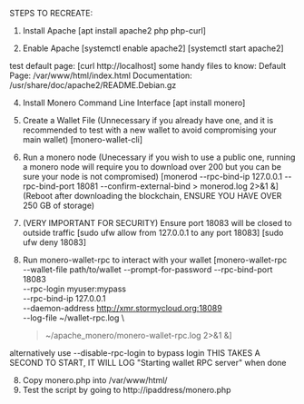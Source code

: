 STEPS TO RECREATE:
1. Install Apache
[apt install apache2 php php-curl]

2. Enable Apache
[systemctl enable apache2]
[systemctl start apache2]

test default page: [curl http://localhost]
some handy files to know:
Default Page: /var/www/html/index.html
Documentation: /usr/share/doc/apache2/README.Debian.gz

4. Install Monero Command Line Interface
[apt install monero]

5. Create a Wallet File (Unnecessary if you already have one, and it is recommended to test with a new wallet to avoid compromising your main wallet)
[monero-wallet-cli]

6. Run a monero node (Unecessary if you wish to use a public one, running a monero node will require you to download over 200 but you can be sure your node is not compromised)
[monerod --rpc-bind-ip 127.0.0.1 --rpc-bind-port 18081 --confirm-external-bind > monerod.log 2>&1 &]
(Reboot after downloading the blockchain, ENSURE YOU HAVE OVER 250 GB of storage)

7. (VERY IMPORTANT FOR SECURITY) Ensure port 18083 will be closed to outside traffic
[sudo ufw allow from 127.0.0.1 to any port 18083]
[sudo ufw deny 18083]

8. Run monero-wallet-rpc to interact with your wallet
[monero-wallet-rpc \
    --wallet-file path/to/wallet
    --prompt-for-password
    --rpc-bind-port 18083 \
    --rpc-login myuser:mypass \
    --rpc-bind-ip 127.0.0.1 \
    --daemon-address http://xmr.stormycloud.org:18089 \
    --log-file ~/wallet-rpc.log \
    > ~/apache_monero/monero-wallet-rpc.log 2>&1 &]

alternatively use --disable-rpc-login to bypass login
THIS TAKES A SECOND TO START, IT WILL LOG "Starting wallet RPC server" when done

8. Copy monero.php into /var/www/html/
9. Test the script by going to http://ipaddress/monero.php
